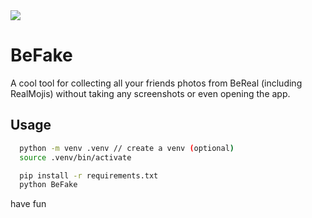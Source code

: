 <picture width="512" align="right">
 <source media="(prefers-color-scheme: dark)" srcset="./assets/befake-white.png">
 <img src="./assets/befake-black.png.png">
</picture>

# BeFake

A cool tool for collecting all your friends photos from BeReal (including RealMojis) without taking any screenshots or even opening the app.



## Usage


```bash
  python -m venv .venv // create a venv (optional)
  source .venv/bin/activate

  pip install -r requirements.txt
  python BeFake
```

have fun

